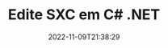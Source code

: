---
############################# Static ############################
layout: "auto-gen-editor"
date: 2022-11-09T21:38:29
draft: false
otherformats: doc docx docm dotx xls xlsx xlsm ppt pptx pptm mobi epub html mhtml txt xml csv pdf xps msg

############################# Head ############################
head_title: "Editor SXC — Edite SXC em C# .NET"
head_description: "Como editar SXC em C# .NET usando algumas linhas de código? Use as APIs de processamento de documentos do GroupDocs para editar, atualizar e salvar mais de 30 formatos de arquivo."

############################# Header ############################
title: "Edite SXC em C# .NET"
description: "Edição eficaz e robusta do SXC usando o GroupDocs.Editor do lado do servidor para APIs do C# .NET, sem o uso de qualquer software como Microsoft ou Open Office."
bg_image: "https://cms.admin.containerize.com/templates/aspose/App_Themes/V3/images/bg/header1.png"
bg_overlay: false
button:
    enable: true
    icon: "fas fa-arrow-down"
    label: "Baixar Teste Gratuito"
    link: "https://downloads.groupdocs.com/editor/net"

############################# SubMenu ############################
submenu:
    enable: true

    left:
        img_alt: "GroupDocs.Editor for .NET"
        image: "https://cms.admin.containerize.com/templates/groupdocs/images/product-logos/90x90-noborder/groupdocs-editor-net.png"
        product: "GroupDocs.Editor"
        platform: ".NET"

    middle:
        button:

            # button loop
            - link: "https://apireference.groupdocs.com/editor/net"
              text: "Referência da API"

            # button loop
            - link: "https://github.com/groupdocs-editor"
              text: "Exemplos de código"

            # button loop
            - link: "https://products.groupdocs.app/editor/family"
              text: "Demonstrações ao vivo"

            # button loop
            - link: "https://purchase.groupdocs.com/pricing/editor/net"
              text: "Preços"

    right:
        link_download: "https://downloads.groupdocs.com/editor"
        link_learn: "https://docs.groupdocs.com/editor/net"
        link_buy: "https://purchase.groupdocs.com"

############################# About ############################
about:
    enable: true
    title: "Sobre a API GroupDocs.Editor for .NET"
    content: |
        [GroupDocs.Editor for .NET](/pt/editor/net/) API é a escolha certa para editar documentos e apresentações do Microsoft Word, Excel, PowerPoint, Open Office. GroupDocs.Editor é uma API independente que é adequada para sistemas do lado do servidor e back-end onde é necessário alto desempenho. Não depende de nenhum software como Microsoft ou Open Office.

############################# Steps ############################
steps:
    enable: true
    title_left: "Etapas para editar SXC em C#"
    content_left: |
        [GroupDocs.Editor for .NET](/pt/editor/net/) fornece uma maneira fácil e direta para os desenvolvedores editarem os arquivos SXC usando algumas linhas de código.
        * Crie uma instância da classe `Editor` com caminho ou fluxo de arquivo obrigatório e classe opcional `SpreadsheetLoadOptions` e carregue o arquivo SXC
        * Crie e defina a instância de classe `SpreadsheetEditOptions` para o formato de arquivo SXC
        * Chame o método `Editor.Edit()` e obtenha o documento SXC em formato HTML que é facilmente editável com qualquer editor WYSIWYG.
        * Chame o método `Editor.Save()` e salve o arquivo SXC editado usando a classe `SpreadsheetSaveOptions`

        
    title_right: "Requisitos de sistema"
    content_right: |
        Uma edição básica de documentos com APIs GroupDocs.Editor for .NET pode ser feita implementando algumas etapas fáceis. Nossas APIs são suportadas em todas as principais plataformas e sistemas operacionais. Antes de executar o código abaixo, certifique-se de ter os seguintes pré-requisitos instalados em seu sistema.

        * Sistemas operacionais: Microsoft Windows, Linux, MacOS
        * Ambientes de desenvolvimento: Microsoft Visual Studio, Xamarin, MonoDevelop
        * Estruturas: .NET Framework, .NET Standard, .NET Core, Mono
        * Obtenha a versão mais recente do GroupDocs.Editor for .NET baixada de [NuGet](https://www.nuget.org/packages/groupdocs.editor)
        
    code: |        
        ```csharp
        // Load the SXC file into Editor with the optional SpreadsheetLoadOptions
        Editor editor = new Editor("source.sxc", delegate { return new SpreadsheetLoadOptions(); });

        // Create and adjust the edit options
        SpreadsheetEditOptions editOptions = new SpreadsheetEditOptions();
        editOptions.WorksheetIndex = 1;//select a tab (worksheet) to edit

        // Open input SXC document for edit — obtain an intermediate document, that can be edited
        EditableDocument beforeEdit = editor.Edit(editOptions);

        // Grab SXC document content and associated resources from editable document
        string content = beforeEdit.GetContent();

        // Send the content to WYSIWYG-editor, edit it there, and send edited content back to the server-side
        // This step simulates a such operation
        string updatedContent = content.Replace("Cell Text", "Edited Cell Text");

        // Grab edited content and resources from WYSIWYG-editor and create a new EditableDocument instance from it
        EditableDocument afterEdit = EditableDocument.FromMarkup(updatedContent, null);

        // Create a save options and select a desired output format
        SpreadsheetSaveOptions saveOptions = new SpreadsheetSaveOptions(Formats.SpreadsheetFormats.Sxc);

        // Save edited SXC document to the file
        editor.Save(afterEdit, "edited.sxc", saveOptions);
        ```
        
############################# Demos ############################
demos:
    enable: true
    title: "SXC Editor de demonstrações ao vivo"
    content: |
        Edite SXC agora mesmo visitando o site [GroupDocs.Editor Live Demos](https://products.groupdocs.app/editor/family).
        A demonstração ao vivo tem os seguintes benefícios
        
############################# More Formats ############################
more_formats:
    enable: true
    title: "Outros editores suportados"
    content: |
        Você também pode editar outros formatos de arquivo. Por favor, veja a lista completa abaixo.


############################# Back to top ###############################
back_to_top:
    enable: true
---